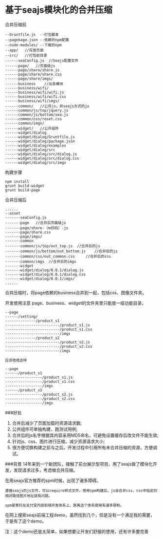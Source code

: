 基于seajs模块化的合并压缩
===


合并压缩前

```
--Gruntfile.js	--打包脚本
--pagekage.json	--依赖的npm配置
--node-modules/	--下载的npm
--app/   //存放页面
--src/   //打包前目录
------seaConfig.js  //Seajs配置文件
------page/   //页面级js
------page/share/share.js
------page/share/share.css
------page/share/imgs/
------business    //业务模块
------business/wifi/
------business/wifi/wifi.js
------business/wifi/wifi.css
------business/wifi/imgs/	
------common/   //公共js，非seajs方式的js
------common/js/top/jquery.js
------common/js/bottom/sea.js
------common/css/reset.css
------common/imgs/
------widget/   //公共组件
------widget/dialog
------widget/dialog/Gruntfile.js
------widget/dialog/package.json
------widget/dialog/examples
------widget/dialog/src
------widget/dialog/src/dialog.js
------widget/dialog/src/dialog.css
------widget/dialog/src/imgs
```

构建步骤
```
npm install
grunt build-widget
grunt build-page
```

合并压缩后
```
......
--asset
-------seaConfig.js  
-------page   //合并后页面级js
-------page/share-（md5码）.js
-------page/share.css
-------page/imgs/
-------common
-------common/js/top/out_top.js	 //合并后的js
-------common/js/bottom/out_bottom.js	 //合并后的js
-------common/css/out_common.css	 //合并后的css
-------common/imgs	//合并后的imgs
-------widget
-------widget/dialog/0.0.1/dialog.js
-------widget/dialog/0.0.1/dialog.css
-------widget/dialog/0.0.1/imgs/
......

```
合并压缩时，将page依赖的business合并到一起，包括css、图像文件夹。

开发使用注意
page、business、widget的文件夹里只能放一级功能目录，

    --page
    ------/setting/
    --------------/product_s1
    -------------------------/product_s1.js
    -------------------------/product_s1.css
    -------------------------/imgs
    --------------/product_s2
    -------------------------/product_s2.js
    -------------------------/product_s2.css
    -------------------------/imgs
    
    应该改成这样
    
    --page
    ------/product_s1
    -----------------/product_s1.js
    -----------------/product_s1.css
    -----------------/imgs
    ------/product_s2
    -----------------/product_s2.js
    -----------------/product_s2.css
    -----------------/imgs

###好处
1. 合并后减少了页面加载时资源请求数;
2. 公共组件可单独构建，跑测试用例;
3. 合并后的js名字根据其内容采用MD5命名，可避免设置缓存后改文件不能生效;
4. 针对js、css、图片进行压缩，减少资源请求大小;
5. 很方便切换构建之前与之后。开发过程中引用所有未合并压缩的资源，方便调试。

###背景
14年来到一个新团队，接触了前台展示型项目，用了seajs做了模块化开发，发现请求过多，考虑做合并压缩。

在用seajs官方推荐的spm时候，出现了诸多障碍。


    遵循seajs的js文件，可以require样式文件，使用spm构建后，js会合并css，css中指定的相对路径图片地址就有问题。

    spm是寄托在支付宝内部前端开发体系上，脱离这个体系使用有诸多限制。
在网上搜索seajs前端工程demo，虽然找到几个，但是没有一个满足我的需要，于是有了这个demo。


注：这个demo还是太简单，如果想要让开发们舒服的使用，还有许多要完善
